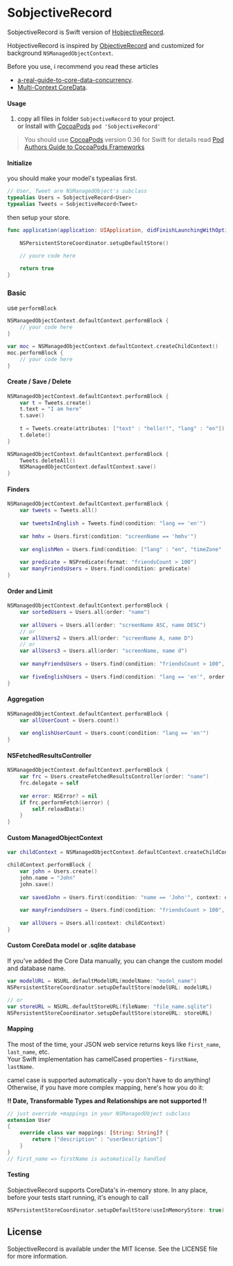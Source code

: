 # SobjectiveRecord

SobjectiveRecord is Swift version of [HobjectiveRecord](https://github.com/hmhv/HobjectiveRecord).

HobjectiveRecord is inspired by [ObjectiveRecord](https://github.com/supermarin/ObjectiveRecord) and customized for background `NSManagedObjectContext`.

Before you use, i recommend you read these articles

- [a-real-guide-to-core-data-concurrency](http://quellish.tumblr.com/post/97430076027/a-real-guide-to-core-data-concurrency).
- [Multi-Context CoreData](http://www.cocoanetics.com/2012/07/multi-context-coredata/).

#### Usage

1. copy all files in folder `SobjectiveRecord` to your project.<br>
   or Install with [CocoaPods](http://cocoapods.org) `pod 'SobjectiveRecord'`

> You should use [CocoaPods](http://cocoapods.org) version 0.36 for Swift
> for details read [Pod Authors Guide to CocoaPods Frameworks](http://blog.cocoapods.org/Pod-Authors-Guide-to-CocoaPods-Frameworks/)

#### Initialize

you should make your model's typealias first.

``` swift
// User, Tweet are NSManagedObject's subclass
typealias Users = SobjectiveRecord<User>
typealias Tweets = SobjectiveRecord<Tweet>
```

then setup your store.

``` swift
func application(application: UIApplication, didFinishLaunchingWithOptions launchOptions: [NSObject: AnyObject]?) -> Bool {
    
    NSPersistentStoreCoordinator.setupDefaultStore()

	// youre code here
	
    return true
}
```

### Basic

use `performBlock`

``` swift
NSManagedObjectContext.defaultContext.performBlock {
    // your code here
}

var moc = NSManagedObjectContext.defaultContext.createChildContext()
moc.performBlock {
    // your code here
}
```


#### Create / Save / Delete

``` swift
NSManagedObjectContext.defaultContext.performBlock {
    var t = Tweets.create()
    t.text = "I am here"
    t.save()
    
    t = Tweets.create(attributes: ["text" : "hello!!", "lang" : "en"])
    t.delete()
}

NSManagedObjectContext.defaultContext.performBlock {
    Tweets.deleteAll()
    NSManagedObjectContext.defaultContext.save()
}
```

#### Finders

``` swift
NSManagedObjectContext.defaultContext.performBlock {
    var tweets = Tweets.all()
    
    var tweetsInEnglish = Tweets.find(condition: "lang == 'en'")
    
    var hmhv = Users.first(condition: "screenName == 'hmhv'")
    
    var englishMen = Users.find(condition: ["lang" : "en", "timeZone" : "London"])
    
    var predicate = NSPredicate(format: "friendsCount > 100")
    var manyFriendsUsers = Users.find(condition: predicate)
}
```

#### Order and Limit

``` swift
NSManagedObjectContext.defaultContext.performBlock {
    var sortedUsers = Users.all(order: "name")
    
    var allUsers = Users.all(order: "screenName ASC, name DESC")
    // or
    var allUsers2 = Users.all(order: "screenName A, name D")
    // or
    var allUsers3 = Users.all(order: "screenName, name d")
    
    var manyFriendsUsers = Users.find(condition: "friendsCount > 100", order: "screenName DESC")
    
    var fiveEnglishUsers = Users.find(condition: "lang == 'en'", order: "screenName ASC", fetchLimit: 5)
}
```

#### Aggregation

``` swift
NSManagedObjectContext.defaultContext.performBlock {
    var allUserCount = Users.count()
    
    var englishUserCount = Users.count(condition: "lang == 'en'")
}
```

#### NSFetchedResultsController

``` swift
NSManagedObjectContext.defaultContext.performBlock {
    var frc = Users.createFetchedResultsController(order: "name")
    frc.delegate = self
    
    var error: NSError? = nil
    if frc.performFetch(&error) {
        self.reloadData()
    }
}
```

#### Custom ManagedObjectContext

``` swift
var childContext = NSManagedObjectContext.defaultContext.createChildContext()

childContext.performBlock {
    var john = Users.create()
    john.name = "John"
    john.save()
    
    var savedJohn = Users.first(condition: "name == 'John'", context: childContext)
    
    var manyFriendsUsers = Users.find(condition: "friendsCount > 100", order: "screenName DESC", context: childContext)
    
    var allUsers = Users.all(context: childContext)
}
```

#### Custom CoreData model or .sqlite database

If you've added the Core Data manually, you can change the custom model and database name.

``` swift
var modelURL = NSURL.defaultModelURL(modelName: "model_name")
NSPersistentStoreCoordinator.setupDefaultStore(modelURL: modelURL)

// or
var storeURL = NSURL.defaultStoreURL(fileName: "file_name.sqlite")
NSPersistentStoreCoordinator.setupDefaultStore(storeURL: storeURL)
```



#### Mapping

The most of the time, your JSON web service returns keys like `first_name`, `last_name`, etc. <br/>
Your Swift implementation has camelCased properties - `firstName`, `lastName`.<br/>

camel case is supported automatically - you don't have to do anything! Otherwise, if you have more complex mapping, here's how you do it:

**!! Date, Transformable Types and Relationships are not supported !!**

``` swift
// just override +mappings in your NSManagedObject subclass
extension User
{
    override class var mappings: [String: String]? {
        return ["description" : "userDescription"]
    }
}
// first_name => firstName is automatically handled
```

#### Testing

SobjectiveRecord supports CoreData's in-memory store. In any place, before your tests start running, it's enough to call

``` swift
NSPersistentStoreCoordinator.setupDefaultStore(useInMemoryStore: true)
```


## License

SobjectiveRecord is available under the MIT license. See the LICENSE file
for more information.
